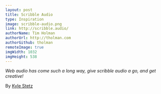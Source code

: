 ```yaml
---
layout: post
title: Scribble Audio
type: Inspiration
image: scribble-audio.png
link: http://scribble.audio/
authorName: Tim Holman
authorUrl: http://tholman.com
authorGithub: tholman
remoteImage: true
imgWidth: 1032
imgHeight: 538
---
```


_Web audio has come such a long way, give scribble audio a go, and get creative!_

By [Kyle Stetz](http://kylestetz.com/)
